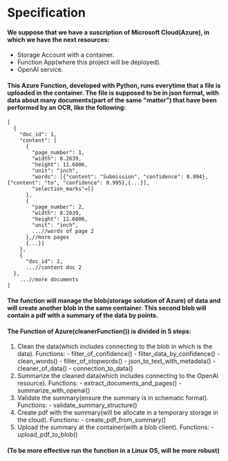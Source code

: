 <h1>Specification</h1>

#### We suppose that we have a suscription of Microsoft Cloud(Azure), in which we have the next resources:
- Storage Account with a container.
- Function App(where this project will be deployed).
- OpenAI service.

#### This Azure Function, developed with Python, runs everytime that a file is uploaded in the container. The file is supposed to be in json format, with data about many documents(part of the same "matter") that have been performed by an OCR, like the following: 
```
[
  {
    "doc_id": 1,
    "content": [
      {
        "page_number": 1,
        "width": 8.2639,
        "height": 11.6806,
        "unit": "inch",
        "words": [{"content": "Submission", "confidence": 0.994},{"content": "to", "confidence": 0.995},{...}],
        "selection_marks"=[]
      },
      {
        "page_number": 2,
        "width": 8.2639,
        "height": 11.6806,
        "unit": "inch",
        ...//words of page 2
      },//more pages
      {...}]
    },
    {
      "doc_id": 2,
      ...//content doc 2
  },
    ...//more documents
]
```

#### The function will manage the blob(storage solution of Azure) of data and will create another blob in the same container. This second blob will contain a pdf with a summary of the data by points.

#### The Function of Azure(cleanerFunction()) is divided in 5 steps: 
  1. Clean the data(which includes connecting to the blob in which is the data). Functions:
    - filter_of_confidence()
    - filter_data_by_confidence()
    - clean_words()
    - filter_of_stopwords()
    - json_to_text_with_metadata()
    - cleaner_of_data()
    - connection_to_data()    
  2. Summarize the cleaned data(which includes connecting to the OpenAI resource). Functions:
    - extract_documents_and_pages()
    - summarize_with_openai()
  3. Validate the summary(ensure the summary is in schematic format). Functions:
    - validate_summary_structure()
  4. Create pdf with the summary(will be allocate in a temporary storage in the cloud). Functions:
    - create_pdf_from_summary()
  5. Upload the summary at the container(with a blob client). Functions:
    - upload_pdf_to_blob()

#### (To be more effective run the function in a Linux OS, will be more robust)

    
      
        
        
          
  

